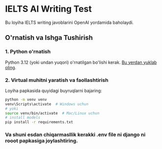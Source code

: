 # IELTS AI Writing Test

Bu loyiha IELTS writing javoblarini OpenAI yordamida baholaydi.

## O'rnatish va Ishga Tushirish

### 1. Python o'rnatish

Python 3.12 (yoki undan yuqori) o'rnatilgan bo'lishi kerak. [Bu yerdan yuklab oling](https://www.python.org/downloads/).

### 2. Virtual muhitni yaratish va faollashtirish

Loyiha papkasida quyidagi buyruqlarni bajaring:

```bash
python -m venv venv
venv\Scripts\activate  # Windows uchun
# yoki
source venv/bin/activate  # Mac/Linux uchun
# install models
pip install -r requirements.txt
```

### Va shuni esdan chiqarmasllik kerakki .env file ni django ni rooot papkasiga joylashtiring.
